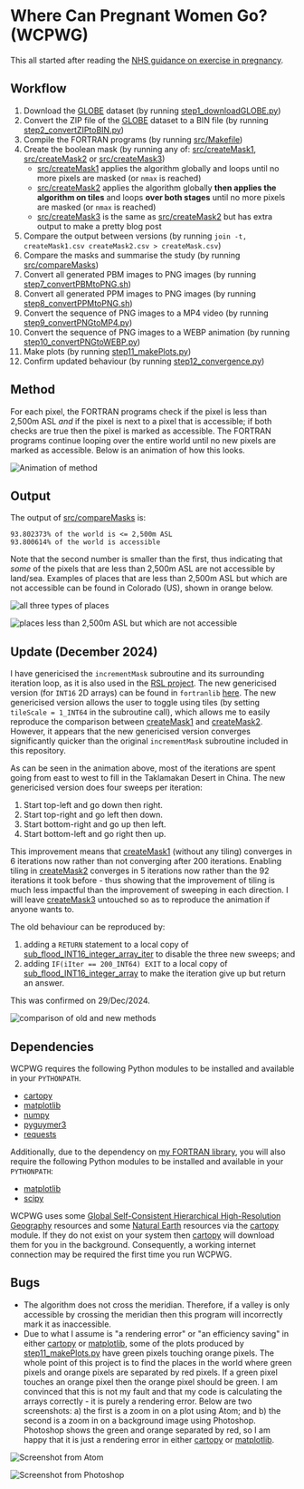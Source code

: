 # Where Can Pregnant Women Go? (WCPWG)

This all started after reading the [NHS guidance on exercise in pregnancy](https://www.nhs.uk/conditions/pregnancy-and-baby/pregnancy-exercise/).

## Workflow

1. Download the [GLOBE](https://www.ngdc.noaa.gov/mgg/topo/globe.html) dataset (by running [step1_downloadGLOBE.py](step1_downloadGLOBE.py))
2. Convert the ZIP file of the [GLOBE](https://www.ngdc.noaa.gov/mgg/topo/globe.html) dataset to a BIN file (by running [step2_convertZIPtoBIN.py](step2_convertZIPtoBIN.py))
3. Compile the FORTRAN programs (by running [src/Makefile](src/Makefile))
4. Create the boolean mask (by running any of: [src/createMask1](src/createMask1.F90), [src/createMask2](src/createMask2.F90) or [src/createMask3](src/createMask3.F90))
    * [src/createMask1](src/createMask1.F90) applies the algorithm globally and loops until no more pixels are masked (or `nmax` is reached)
    * [src/createMask2](src/createMask2.F90) applies the algorithm globally **then applies the algorithm on tiles** and loops **over both stages** until no more pixels are masked (or `nmax` is reached)
    * [src/createMask3](src/createMask3.F90) is the same as [src/createMask2](src/createMask2.F90) but has extra output to make a pretty blog post
5. Compare the output between versions (by running `join -t, createMask1.csv createMask2.csv > createMask.csv`)
6. Compare the masks and summarise the study (by running [src/compareMasks](src/compareMasks.F90))
7. Convert all generated PBM images to PNG images (by running [step7_convertPBMtoPNG.sh](step7_convertPBMtoPNG.sh))
8. Convert all generated PPM images to PNG images (by running [step8_convertPPMtoPNG.sh](step8_convertPPMtoPNG.sh))
9. Convert the sequence of PNG images to a MP4 video (by running [step9_convertPNGtoMP4.py](step9_convertPNGtoMP4.py))
10. Convert the sequence of PNG images to a WEBP animation (by running [step10_convertPNGtoWEBP.py](step10_convertPNGtoWEBP.py))
11. Make plots (by running [step11_makePlots.py](step11_makePlots.py))
12. Confirm updated behaviour (by running [step12_convergence.py](step12_convergence.py))

## Method

For each pixel, the FORTRAN programs check if the pixel is less than 2,500m ASL *and* if the pixel is next to a pixel that is accessible; if both checks are true then the pixel is marked as accessible. The FORTRAN programs continue looping over the entire world until no new pixels are marked as accessible. Below is an animation of how this looks.

![Animation of method](createMask31024px.webp)

## Output

The output of [src/compareMasks](src/compareMasks.F90) is:

```
93.802373% of the world is <= 2,500m ASL
93.800614% of the world is accessible
```

Note that the second number is smaller than the first, thus indicating that *some* of the pixels that are less than 2,500m ASL are not accessible by land/sea. Examples of places that are less than 2,500m ASL but which are not accessible can be found in Colorado (US), shown in orange below.

![all three types of places](flagsCO.png)

![places less than 2,500m ASL but which are not accessible](diffCO.png)

## Update (December 2024)

I have genericised the `incrementMask` subroutine and its surrounding iteration loop, as it is also used in the [RSL project](https://github.com/Guymer/rsl). The new genericised version (for `INT16` 2D arrays) can be found in `fortranlib` [here](https://github.com/Guymer/fortranlib/blob/main/mod_safe/sub_flood_array/sub_flood_INT16_integer_array.f90). The new genericised version allows the user to toggle using tiles (by setting `tileScale = 1_INT64` in the subroutine call), which allows me to easily reproduce the comparison between [createMask1](src/createMask1.F90) and [createMask2](src/createMask2.F90). However, it appears that the new genericised version converges significantly quicker than the original `incrementMask` subroutine included in this repository.

As can be seen in the animation above, most of the iterations are spent going from east to west to fill in the Taklamakan Desert in China. The new genericised version does four sweeps per iteration:

1. Start top-left and go down then right.
2. Start top-right and go left then down.
3. Start bottom-right and go up then left.
4. Start bottom-left and go right then up.

This improvement means that [createMask1](src/createMask1.F90) (without any tiling) converges in 6 iterations now rather than not converging after 200 iterations. Enabling tiling in [createMask2](src/createMask2.F90) converges in 5 iterations now rather than the 92 iterations it took before - thus showing that the improvement of tiling is much less impactful than the improvement of sweeping in each direction. I will leave [createMask3](src/createMask3.F90) untouched so as to reproduce the animation if anyone wants to.

The old behaviour can be reproduced by:

1. adding a `RETURN` statement to a local copy of [sub_flood_INT16_integer_array_iter](https://github.com/Guymer/fortranlib/blob/main/mod_safe/sub_flood_array_iter/sub_flood_INT16_integer_array_iter.f90) to disable the three new sweeps; and
2. adding `IF(iIter == 200_INT64) EXIT` to a local copy of [sub_flood_INT16_integer_array](https://github.com/Guymer/fortranlib/blob/main/mod_safe/sub_flood_array/sub_flood_INT16_integer_array.f90) to make the iteration give up but return an answer.

This was confirmed on 29/Dec/2024.

![comparison of old and new methods](step12_convergence.png)

## Dependencies

WCPWG requires the following Python modules to be installed and available in your `PYTHONPATH`.

* [cartopy](https://pypi.org/project/Cartopy/)
* [matplotlib](https://pypi.org/project/matplotlib/)
* [numpy](https://pypi.org/project/numpy/)
* [pyguymer3](https://github.com/Guymer/PyGuymer3)
* [requests](https://pypi.org/project/requests/)

Additionally, due to the dependency on [my FORTRAN library](https://github.com/Guymer/fortranlib), you will also require the following Python modules to be installed and available in your `PYTHONPATH`:

* [matplotlib](https://pypi.org/project/matplotlib/)
* [scipy](https://pypi.org/project/scipy/)

WCPWG uses some [Global Self-Consistent Hierarchical High-Resolution Geography](https://www.ngdc.noaa.gov/mgg/shorelines/) resources and some [Natural Earth](https://www.naturalearthdata.com/) resources via the [cartopy](https://pypi.org/project/Cartopy/) module. If they do not exist on your system then [cartopy](https://pypi.org/project/Cartopy/) will download them for you in the background. Consequently, a working internet connection may be required the first time you run WCPWG.

## Bugs

* The algorithm does not cross the meridian. Therefore, if a valley is only accessible by crossing the meridian then this program will incorrectly mark it as inaccessible.
* Due to what I assume is "a rendering error" or "an efficiency saving" in either [cartopy](https://pypi.org/project/Cartopy/) or [matplotlib](https://pypi.org/project/matplotlib/), some of the plots produced by [step11_makePlots.py](step11_makePlots.py) have green pixels touching orange pixels. The whole point of this project is to find the places in the world where green pixels and orange pixels are separated by red pixels. If a green pixel touches an orange pixel then the orange pixel should be green. I am convinced that this is not my fault and that my code is calculating the arrays correctly - it is purely a rendering error. Below are two screenshots: a) the first is a zoom in on a plot using Atom; and b) the second is a zoom in on a background image using Photoshop. Photoshop shows the green and orange separated by red, so I am happy that it is just a rendering error in either [cartopy](https://pypi.org/project/Cartopy/) or [matplotlib](https://pypi.org/project/matplotlib/).

![Screenshot from Atom](Screenshot_Atom.png)

![Screenshot from Photoshop](Screenshot_Photoshop.png)
